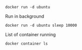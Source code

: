 
```
docker run -d ubuntu 
```


Run in background
```
docker run -d ubuntu sleep 10000
```


List of container running
```
docker container ls 
```
